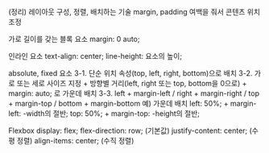 (정리) 레이아웃 구성, 정렬, 배치하는 기술
margin, padding 여백을 줘서 콘텐츠 위치 조정

가로 길이를 갖는 블록 요소 margin: 0 auto;

인라인 요소 text-align: center; line-height: 요소의 높이;

absolute, fixed 요소 3-1. 단순 위치 속성(top, left, right, bottom)으로 배치 3-2. 가로 또는 세로 사이즈 지정 + 방향별 거리(left, right 또는 top, bottom을 0으로) + margin: auto; 로 가운데 배치 3-3. left + margin-left / right + margin-right / top + margin-top / bottom + margin-bottom 예) 가운데 배치 left: 50%; + margin-left: -width의 절반; top: 50%; + margin-top: -height의 절반;

Flexbox display: flex; flex-direction: row; (기본값) justify-content: center; (수평 정렬) align-items: center; (수직 정렬)